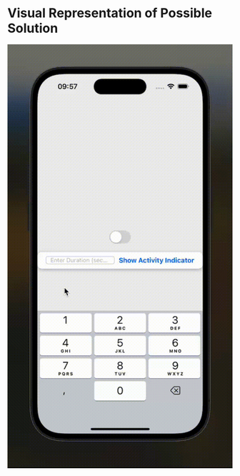 # Visual Representation of Possible Solution

![Visual Representation of Possible Solution](https://github.com/olreyplay/react-native_challenge--mode-toggler-and-activity-indicator/blob/main/assets/visual-representation-of-possible-solution.gif)
